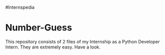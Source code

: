 #Internspedia
# Number-Guess
This repository consists of 2 files of my Internship as a Python Developer Intern. They are extremely easy. Have a look.
